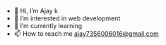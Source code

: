 - 👋 Hi, I’m Ajay k
- 👀 I’m interested in web development
- 🌱 I’m currently learning
- 📫 How to reach me ajay7356006016@gmail.com


<!---
Ajay7356/Ajay7356 is a ✨ special ✨ repository because its `README.md` (this file) appears on your GitHub profile.
You can click the Preview link to take a look at your changes.
--->

